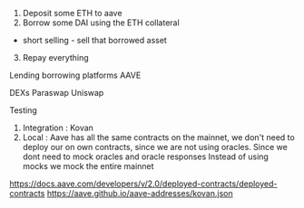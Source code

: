 1. Deposit some ETH to aave
2. Borrow some DAI using the ETH collateral 
- short selling - sell that borrowed asset
3. Repay everything


Lending borrowing platforms
AAVE

DEXs
Paraswap Uniswap


Testing 
1) Integration : Kovan
2) Local : Aave has all the same contracts on the mainnet, we don't need to deploy our on own contracts, since we are not using oracles.
Since we dont need to mock oracles and oracle responses
Instead of using mocks we mock the entire mainnet


https://docs.aave.com/developers/v/2.0/deployed-contracts/deployed-contracts
https://aave.github.io/aave-addresses/kovan.json

